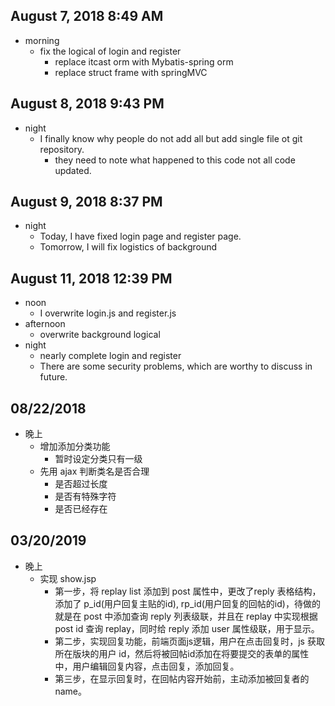 ## August 7, 2018 8:49 AM

* morning
	* fix the logical of login and register
		* replace itcast orm with Mybatis-spring orm
		* replace struct frame with springMVC

## August 8, 2018 9:43 PM

* night
	* I finally know why people do not add all but add single file ot git repository.
		* they need to note what happened to this code not all code updated.

## August 9, 2018 8:37 PM
* night
	* Today, I have fixed login page and register page.
	* Tomorrow, I will fix logistics of background

## August 11, 2018 12:39 PM
* noon
	* I overwrite login.js and register.js
* afternoon
	* overwrite background logical
* night
	* nearly complete login and register
	* There are some security problems, which are worthy to discuss in future.

## 08/22/2018
* 晚上
	* 增加添加分类功能
		* 暂时设定分类只有一级
	* 先用 ajax 判断类名是否合理
		* 是否超过长度
		* 是否有特殊字符
		* 是否已经存在
		
## 03/20/2019
* 晚上
	* 实现 show.jsp 
		- 第一步，将 replay list 添加到 post 属性中，更改了reply 表格结构，添加了 p_id(用户回复主贴的id), rp_id(用户回复的回帖的id)，待做的就是在 post 中添加查询 reply 列表级联，并且在 replay 中实现根据 post id 查询 replay，同时给 reply 添加 user 属性级联，用于显示。
		- 第二步，实现回复功能，前端页面js逻辑，用户在点击回复时，js 获取所在版块的用户 id，然后将被回帖id添加在将要提交的表单的属性中，用户编辑回复内容，点击回复，添加回复。
		- 第三步，在显示回复时，在回帖内容开始前，主动添加被回复者的name。